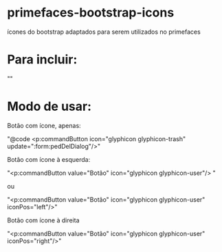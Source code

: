 # primefaces-bootstrap-icons
ícones do bootstrap adaptados para serem utilizados no primefaces


<h1>Para incluir:</h1>

"<link rel="stylesheet" type="text/css" href="css/bootstrap.css"/>"

<h1>Modo de usar:</h1>

Botão com ícone, apenas:

"@code <p:commandButton icon="glyphicon glyphicon-trash" update=":form:pedDelDialog"/>"

Botão com ícone à esquerda:

"<p:commandButton value="Botão" icon="glyphicon glyphicon-user"/> "

ou

"<p:commandButton value="Botão" icon="glyphicon glyphicon-user" iconPos="left"/>"

Botão com ícone à direita

"<p:commandButton value="Botão" icon="glyphicon glyphicon-user" iconPos="right"/>"
